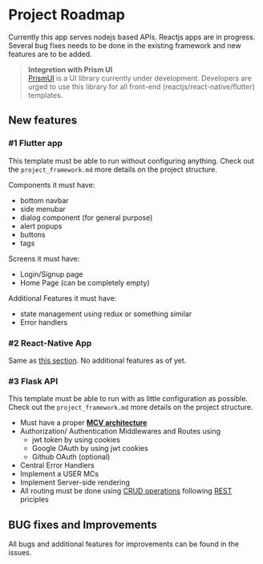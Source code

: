 # Project Roadmap

Currently this app serves nodejs based APIs. Reactjs apps are in progress. Several bug fixes needs to be done in the existing framework and new features are to be added.

> **Integretion with Prism UI**  
> [PrismUI](https://github.com/DugarRishab/prism-ui) is a UI library currently under development. Developers are urged to use this library for all front-end (reactjs/react-native/flutter) templates.

## New features

### #1 Flutter app

This template must be able to run without configuring anything. Check out the `project_framework.md` more details on the project structure.

Components it must have:

- bottom navbar
- side menubar
- dialog component (for general purpose)
- alert popups
- buttons
- tags

Screens it must have:

- Login/Signup page
- Home Page (can be completely empty)
  
Additional Features it must have:

- state management using redux or something similar
- Error handlers

### #2 React-Native App

Same as [this section](/#1-add-flutter-templates). No additional features as of yet.

### #3 Flask API

This template must be able to run with as little configuration as possible. Check out the `project_framework.md` more details on the project structure.

- Must have a proper [**MCV architecture**](<https://www.geeksforgeeks.org/mvc-framework-introduction/#:~:text=The%20Model%2DView%2DController%20(,development%20aspects%20of%20an%20application>)
- Authorization/ Authentication Middlewares and Routes using
  - jwt token by using cookies
  - Google OAuth by using jwt cookies
  - Github OAuth (optional)
- Central Error Handlers
- Implement a USER MCs
- Implement Server-side rendering
- All routing must be done using [CRUD operations](https://www.freecodecamp.org/news/crud-operations-explained/) following [REST](https://restfulapi.net/) priciples

## BUG fixes and Improvements

All bugs and additional features for improvements can be found in the issues.